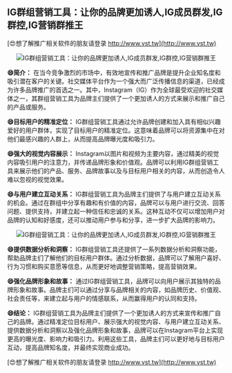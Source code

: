 ## **IG群组营销工具：让你的品牌更加诱人,IG成员群发,IG群控,IG营销群推王**

[😍想了解推广相关软件的朋友请登录 http://www.vst.tw](http://www.vst.tw)

 <center><img src="https://vst.tw/MP4/tuiguang/png/6.png" alt="IG群组营销工具：让你的品牌更加诱人,IG成员群发,IG群控,IG营销群推王"></center>

**😄简介：**
在当今竞争激烈的市场中，有效地宣传和推广品牌是提升企业知名度和吸引潜在客户的关键。社交媒体平台作为一个强大而广泛传播信息的渠道，已经成为许多品牌推广的首选之一。其中，Instagram（IG）作为全球最受欢迎的社交媒体之一，其群组营销工具为品牌主们提供了一个更加诱人的方式来展示和推广自己的产品或服务。

**😄目标用户的精准定位：**
IG群组营销工具通过允许品牌创建和加入具有相似兴趣爱好的用户群体，实现了目标用户的精准定位。这意味着品牌可以将资源集中在对他们最感兴趣的人群上，从而提高品牌曝光度和吸引力。

**😄强大的视觉内容展示：**
Instagram以图片和视频为主要内容，通过精美的视觉内容吸引用户的注意力，并传递品牌形象和价值观。品牌可以利用IG群组营销工具来展示他们的产品、服务、品牌故事以及与目标用户相关的内容，从而创造令人难以忽视的视觉效果。

**😄与用户建立互动关系：**
IG群组营销工具为品牌主们提供了与用户建立互动关系的机会。通过在群组中分享有趣和有价值的内容，品牌可以与用户进行交流、回答问题、提供支持，并建立起一种信任和忠诚的关系。这种互动不仅可以增加用户对品牌的认知和好感度，还可以推动用户参与和分享，进一步扩大品牌的影响力。

 <center><img src="https://vst.tw/MP4/tuiguang/png/2.png" alt="IG群组营销工具：让你的品牌更加诱人,IG成员群发,IG群控,IG营销群推王"></center>

**😄提供数据分析和洞察：**
IG群组营销工具还提供了一系列数据分析和洞察功能，帮助品牌主们了解他们的目标用户群体。通过分析数据，品牌可以了解用户喜好、行为习惯和购买意愿等信息，从而更好地调整营销策略，提高营销效果。

**😄强化品牌形象和故事：**
通过IG群组营销工具，品牌可以向用户展示其独特的品牌形象和故事。品牌主们可以通过分享与品牌相关的内容，如品牌历史、价值观、社会责任等，来建立起与用户的情感联系，从而赢得用户的认同和支持。

**😄结论：**
IG群组营销工具为品牌主们提供了一个更加诱人的方式来宣传和推广自己的品牌。通过精准定位目标用户、展示强大的视觉内容、与用户建立互动关系、提供数据分析和洞察以及强化品牌形象和故事，品牌可以在Instagram平台上实现更高的曝光度、影响力和吸引力。利用这些工具，品牌主们可以更好地与目标用户互动，提高品牌知名度，并最终实现商业成功。

[😍想了解推广相关软件的朋友请登录 http://www.vst.tw](http://www.vst.tw)



